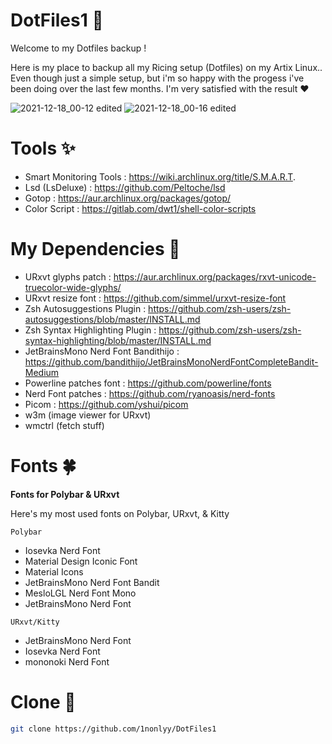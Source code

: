 # DotFiles1 🌻 

Welcome to my Dotfiles backup !


Here is my place to backup all my Ricing setup (Dotfiles) on my Artix Linux.. Even though just a simple setup, but i'm so happy with the progess i've been doing over the last few months. I'm very satisfied with the result ❤️

![2021-12-18_00-12 edited](https://user-images.githubusercontent.com/88080186/146664656-f69f8068-ceb7-4e00-8558-3b83ada9bc43.png)
![2021-12-18_00-16 edited](https://user-images.githubusercontent.com/88080186/146664659-cf2729d7-7a9d-45aa-b3e3-1382f1e15f73.png)

# Tools ✨

* Smart Monitoring Tools : https://wiki.archlinux.org/title/S.M.A.R.T.
* Lsd (LsDeluxe) : https://github.com/Peltoche/lsd
* Gotop : https://aur.archlinux.org/packages/gotop/
* Color Script : https://gitlab.com/dwt1/shell-color-scripts

# My Dependencies 💌 

* URxvt glyphs patch : https://aur.archlinux.org/packages/rxvt-unicode-truecolor-wide-glyphs/
* URxvt resize font : https://github.com/simmel/urxvt-resize-font
* Zsh Autosuggestions Plugin : https://github.com/zsh-users/zsh-autosuggestions/blob/master/INSTALL.md
* Zsh Syntax Highlighting Plugin : https://github.com/zsh-users/zsh-syntax-highlighting/blob/master/INSTALL.md
* JetBrainsMono Nerd Font Bandithijo : https://github.com/bandithijo/JetBrainsMonoNerdFontCompleteBandit-Medium 
* Powerline patches font : https://github.com/powerline/fonts
* Nerd Font patches : https://github.com/ryanoasis/nerd-fonts
* Picom : https://github.com/yshui/picom
* w3m (image viewer for URxvt)
* wmctrl (fetch stuff)

# Fonts 🍀
<b>Fonts for Polybar & URxvt</b> 


Here's my most used fonts on Polybar, URxvt, & Kitty

`Polybar`
 * Iosevka Nerd Font
 * Material Design Iconic Font
 * Material Icons
 * JetBrainsMono Nerd Font Bandit 
 * MesloLGL Nerd Font Mono 
 * JetBrainsMono Nerd Font
 
 `URxvt/Kitty`
 * JetBrainsMono Nerd Font
 * Iosevka Nerd Font
 * mononoki Nerd Font

# Clone 🌼
``` sh
git clone https://github.com/1nonlyy/DotFiles1

```















 
